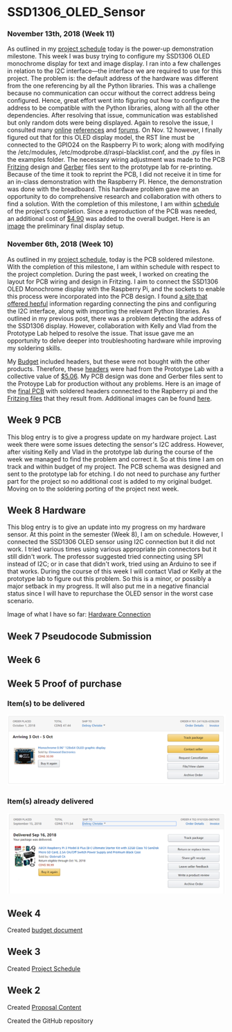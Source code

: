 
SSD1306_OLED_Sensor
===============

### November 13th, 2018 (Week 11)

As outlined in my [project schedule](https://github.com/dchristie75/SSD1306-Monochrome-OLED/blob/master/Documentation/Project_Schedule.mpp) today is the power-up demonstration milestone. This week I was busy trying to configure my SSD1306 OLED monochrome display for text and image display. I ran into a few challenges in relation to the I2C interface—the interface we are required to use for this project. The problem is: the default address of the hardware was different from the one referencing by all the Python libraries. This was a challenge because no communication can occur without the correct address being configured. Hence, great effort went into figuring out how to configure the address to be compatible with the Python libraries, along with all the other dependencies. After resolving that issue, communication was established but only random dots were being displayed. Again to resolve the issue, I consulted many [online]( https://www.raspberrypi-spy.co.uk/2018/04/i2c-oled-display-module-with-raspberry-pi/#comment-227572) [references]( http://hallard.me/adafruit-ssd1306-oled-display-driver-for-raspberry-pi/) and [forums](https://forums.adafruit.com/viewtopic.php?f=57&t=132871&p=659887&hilit=ssd1306+OLED+raspberry+pi#p659887). On Nov. 12 however, I finally figured out that for this OLED display model, the RST line must be connected to the GPIO24 on the Raspberry Pi to work; along with modifying the /etc/modules, /etc/modprobe.d/raspi-blacklist.conf, and the .py files in the examples folder. The necessary wiring adjustment was made to the PCB [Fritzing](https://github.com/dchristie75/SSD1306-Monochrome-OLED/blob/master/Documentation/SSD1306_Wiring_Final.fzz) design and [Gerber](https://github.com/dchristie75/SSD1306-Monochrome-OLED/blob/master/Documentation/SSD1306_Gerber_Files.rar) files sent to the prototype lab for re-printing. Because of the time it took to reprint the PCB, I did not receive it in time for an in-class demonstration with the Raspberry PI. Hence, the demonstration was done with the breadboard. This hardware problem gave me an opportunity to do comprehensive research and collaboration with others to find a solution. With the completion of this milestone, I am within [schedule](https://github.com/dchristie75/SSD1306-Monochrome-OLED/blob/master/Documentation/Project_Schedule.mpp) of the project’s completion. Since a reproduction of the PCB was needed, an additional cost of [$4.90](https://www.seeedstudio.com/fusion.html) was added to the overall budget. Here is an [image](https://github.com/dchristie75/SSD1306-Monochrome-OLED/blob/master/Index_src/20181113_000239.jpg) the preliminary final display setup.


### November 6th, 2018 (Week 10)

As outlined in my [project schedule](https://github.com/dchristie75/SSD1306-Monochrome-OLED/blob/master/Documentation/Project_Schedule.mpp), today is the PCB soldered milestone. With the completion of this milestone, I am within schedule with respect to the project completion. During the past week, I worked on creating the layout for PCB wiring and design in Fritzing. I aim to connect the SSD1306 OLED Monochrome display with the Raspberry Pi, and the sockets to enable this process were incorporated into the PCB design. I found [a site that offered hepful](https://www.raspberrypi-spy.co.uk/2018/04/i2c-oled-display-module-with-raspberry-pi/) information regarding connecting the pins and configuring the I2C interface, along with importing the relevant Python libraries. As outlined in my previous post, there was a problem detecting the address of the SSD1306 display. However, collaboration with Kelly and Vlad from the Prototype Lab helped to resolve the issue. That issue gave me an opportunity to delve deeper into troubleshooting hardware while improving my soldering skills. 

My [Budget](https://github.com/dchristie75/SSD1306-Monochrome-OLED/blob/master/Documentation/Hardware_Production_Budget.xlsx) included headers, but these were not bought with the other products. Therefore, these [headers](https://www.digikey.ca/product-detail/en/sullins-connector-solutions/PPTC081LFBN-RC/S7006-ND/810147) were had from the Prototype Lab with a collective value of [$5.06](https://www.digikey.ca/product-detail/en/adafruit-industries-llc/2223/1528-1385-ND/5629433). My PCB design was done and Gerber files sent to the Protoype Lab for production without any problems. Here is an image of the [final PCB](https://github.com/dchristie75/SSD1306-Monochrome-OLED/blob/master/Index_src/stackable2.jpg) with soldered headers connected to the Rapberry pi and the [Fritzing files](https://github.com/dchristie75/SSD1306-Monochrome-OLED/blob/master/Documentation/SSD1306_Wiring_Final.fzz) that they result from. Additional images can be found [here](https://github.com/dchristie75/SSD1306-Monochrome-OLED/tree/master/Index_src).


Week 9 PCB
---------------
This blog entry is to give a progress update on my hardware project. Last week there were some issues detecting the sensor's I2C address. However, after visiting Kelly and Vlad in the prototype lab during the course of the week we managed to find the problem and correct it. So at this time I am on track and within budget of my project. The PCB schema was designed and sent to the prototype lab for etching. I do not need to purchase any further part for the project so no additional cost is added to my original budget. Moving on to the soldering porting of the project next week.


Week 8 Hardware
-------------------
This blog entry is to give an update into my progress on my hardware sensor. At this point in the semester (Week 8), I am on schedule. However, I connected the SSD1306 OLED sensor using I2C connection but it did not work. I tried various times using various appropriate pin connectors but it still didn't work. The professor suggested tried connecting using SPI instead of I2C; or in case that didn't work, tried using an Arduino to see if that works. During the course of this week I will contact Vlad or Kelly at the prototype lab to figure out this problem. So this is a minor, or possibly a major setback in my progress. It will also put me in a negative financial status since I will have to repurchase the OLED sensor in the worst case scenario.

Image of what I have so far:
[Hardware Connection](hardware.png)


Week 7 Pseudocode Submission
-------------------------------


Week 6 
----------


Week 5 Proof of purchase
-------------
### Item(s) to be delivered
![Item(s) to be delivered this week](Index_src/oled_display.PNG)

### Item(s) already delivered
![Item(s) already delivered to recipient](Index_src/pi.png)

Week 4
---------------

Created [budget document](Documentation/Hardware_Production_Budget.xlsx)

Week 3
----------------

Created [Project Schedule](Documentation/Project_Schedule.mpp)

Week 2
---------------

Created [Proposal Content](Documentation/Proposal_Content.xlsx)

Created the GitHub repository
